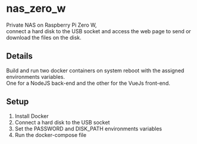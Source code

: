 # nas_zero_w

Private NAS on Raspberry Pi Zero W,  
connect a hard disk to the USB socket and access the web page to send or download the files on the disk.

## Details

Build and run two docker containers on system reboot with the assigned environments variables.  
One for a NodeJS back-end and the other for the VueJs front-end.

## Setup

1. Install Docker
2. Connect a hard disk to the USB socket
3. Set the PASSWORD and DISK_PATH environments variables
4. Run the docker-compose file
